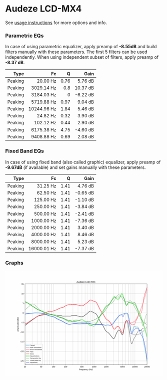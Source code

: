 # Audeze LCD-MX4
See [usage instructions](https://github.com/jaakkopasanen/AutoEq#usage) for more options and info.

### Parametric EQs
In case of using parametric equalizer, apply preamp of **-8.55dB** and build filters manually
with these parameters. The first 5 filters can be used independently.
When using independent subset of filters, apply preamp of **-8.37 dB**.

| Type    | Fc          |    Q | Gain     |
|--------:|------------:|-----:|---------:|
| Peaking | 20.00 Hz    | 0.76 | 5.76 dB  |
| Peaking | 3029.14 Hz  | 0.8  | 10.37 dB |
| Peaking | 3184.03 Hz  | 0    | -6.22 dB |
| Peaking | 5719.88 Hz  | 0.97 | 9.04 dB  |
| Peaking | 10244.96 Hz | 1.84 | 5.46 dB  |
| Peaking | 24.82 Hz    | 0.32 | 3.90 dB  |
| Peaking | 102.12 Hz   | 0.44 | 2.90 dB  |
| Peaking | 6175.38 Hz  | 4.75 | -4.60 dB |
| Peaking | 9408.88 Hz  | 0.69 | 2.08 dB  |

### Fixed Band EQs
In case of using fixed band (also called graphic) equalizer, apply preamp of **-9.67dB**
(if available) and set gains manually with these parameters.

| Type    | Fc          |    Q | Gain     |
|--------:|------------:|-----:|---------:|
| Peaking | 31.25 Hz    | 1.41 | 4.76 dB  |
| Peaking | 62.50 Hz    | 1.41 | -0.65 dB |
| Peaking | 125.00 Hz   | 1.41 | -1.10 dB |
| Peaking | 250.00 Hz   | 1.41 | -3.84 dB |
| Peaking | 500.00 Hz   | 1.41 | -2.41 dB |
| Peaking | 1000.00 Hz  | 1.41 | -7.36 dB |
| Peaking | 2000.00 Hz  | 1.41 | 3.40 dB  |
| Peaking | 4000.00 Hz  | 1.41 | 8.46 dB  |
| Peaking | 8000.00 Hz  | 1.41 | 5.23 dB  |
| Peaking | 16000.01 Hz | 1.41 | -7.37 dB |

### Graphs
![](./Audeze%20LCD-MX4.png)
